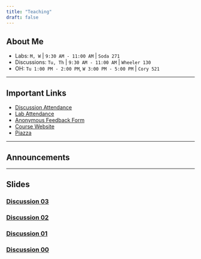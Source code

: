 ```yaml
---
title: "Teaching"
draft: false
---
```


## About Me


- Labs: `M, W` | `9:30 AM - 11:00 AM` | `Soda 271`
- Discussions: `Tu, Th` | `9:30 AM - 11:00 AM` | `Wheeler 130`
- OH: `Tu 1:00 PM - 2:00 PM`, `W 3:00 PM - 5:00 PM` | `Cory 521`



---

## Important Links

- [Discussion Attendance](https://links.rouxl.es/disc)
- [Lab Attendance](https://links.rouxl.es/lab)
- [Anonymous Feedback Form](https://links.rouxl.es/feedback)
- [Course Website](https://cs61a.org)
- [Piazza](https://piazza.com/class/l3b5tbgw9il4kj)

---

## Announcements


---

## Slides



### [Discussion 03](https://cs61a.org/disc/disc03/)


### [Discussion 02](https://cs61a.org/disc/disc02/)



### [Discussion 01](https://cs61a.org/disc/disc01/)



### [Discussion 00](https://cs61a.org/disc/disc00/)

